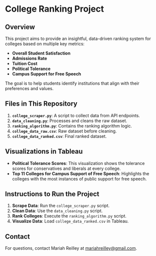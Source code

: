 # College Ranking Project

## Overview

This project aims to provide an insightful, data-driven ranking system for colleges based on multiple key metrics:

- **Overall Student Satisfaction**
- **Admissions Rate**
- **Tuition Cost**
- **Political Tolerance**
- **Campus Support for Free Speech**

The goal is to help students identify institutions that align with their preferences and values.

## Files in This Repository

1. **`college_scraper.py`**: A script to collect data from API endpoints.
2. **`data_cleaning.py`**: Processes and cleans the raw dataset.
3. **`ranking_algorithm.py`**: Contains the ranking algorithm logic.
4. **`college_data_raw.csv`**: Raw dataset before cleaning.
5. **`college_data_ranked.csv`**: Final ranked dataset.

## Visualizations in Tableau

- **Political Tolerance Scores**: This visualization shows the tolerance scores for conservatives and liberals at every college.
- **Top 11 Colleges for Campus Support of Free Speech**: Highlights the colleges with the most instances of public support for free speech.

## Instructions to Run the Project

1. **Scrape Data**: Run the `college_scraper.py` script.
2. **Clean Data**: Use the `data_cleaning.py` script.
3. **Rank Colleges**: Execute the `ranking_algorithm.py` script.
4. **Visualize Data**: Load `college_data_ranked.csv` in Tableau.

## Contact

For questions, contact Mariah Reilley at [mariahreilley@gmail.com](mailto:mariahreilley@gmail.com).
